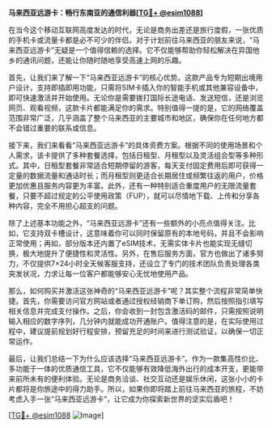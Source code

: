 **马来西亚远游卡：畅行东南亚的通信利器[[TG💪+ @esim1088](https://t.me/s/esim1088)]**

在当今这个移动互联网高度发达的时代，无论是商务出差还是旅行度假，一张优质的手机卡或流量卡都是必不可少的伴侣。对于计划前往马来西亚的朋友来说，“马来西亚远游卡”无疑是一个值得信赖的选择。它不仅能够帮助你轻松解决在异国他乡的通讯问题，还能让你随时随地享受高速上网的乐趣。

首先，让我们来了解一下“马来西亚远游卡”的核心优势。这款产品专为短期出境用户设计，支持即插即用功能，只需将SIM卡插入你的智能手机或其他兼容设备中，即可快速激活并开始使用。无论你是需要拨打国际长途电话、发送短信，还是浏览网页、观看视频，这款卡片都能满足你的需求。特别值得一提的是，它的网络覆盖范围非常广泛，几乎涵盖了整个马来西亚的主要城市和地区，确保你在任何地方都不会错过重要的联系或信息。

接下来，我们来看看“马来西亚远游卡”的具体资费方案。根据不同的使用场景和个人需求，该卡提供了多种套餐选择，包括日租型、月租型以及灵活组合型等多种形式。其中，日租型套餐非常适合短期停留的游客，每天支付固定费用后即可获得一定量的数据流量和通话时长；而月租型则更适合长期居住或频繁往返的用户，价格更加优惠且服务内容更为丰富。此外，还有一种特别适合重度用户的无限流量套餐，只要不超过规定的公平使用政策（FUP），就可以尽情地下载、上传和分享各种内容，完全不用担心超支的问题。

除了上述基本功能之外，“马来西亚远游卡”还有一些额外的小亮点值得关注。比如，它支持双卡槽设计，这意味着你可以同时保留原有的本地号码，并且不会影响正常使用；再如，部分版本还内置了eSIM技术，无需实体卡片也能实现无缝切换，极大地提升了便捷性和灵活性。另外，在售后服务方面，官方也做出了诸多努力，不仅提供7×24小时全天候客服支持，还设立了专门的技术团队负责处理各类突发状况，力求让每一位客户都能够安心无忧地使用产品。

那么，如何购买并激活这张神奇的“马来西亚远游卡”呢？其实整个流程非常简单快捷。首先，你需要访问官方网站或者通过授权经销商下单订购，然后按照指引填写相关信息并完成支付操作。之后，你会收到一封包含激活码的邮件，只需按照说明输入相应的数字序列，几分钟内就能成功开通账户。值得注意的是，在实际使用过程中，建议提前规划好行程安排，预留充足的时间来进行测试验证，以确保一切正常运作。

最后，让我们总结一下为什么应该选择“马来西亚远游卡”。作为一款集高性价比、多功能于一体的优质通信工具，它不仅能够有效降低海外出行的成本开支，更能带来前所未有的便利体验。无论是商务洽谈、社交互动还是娱乐休闲，这张小小的卡片都将是你旅途中的得力助手。所以，如果你即将踏上前往马来西亚的旅程，不妨考虑入手一张“马来西亚远游卡”，让它成为你探索新世界的坚实后盾吧！

[[TG💪+ @esim1088](https://t.me/s/esim1088) ![Image](https://i.postimg.cc/4NQfJmqS/Snipaste-2025-05-13-00-14-12.png)]